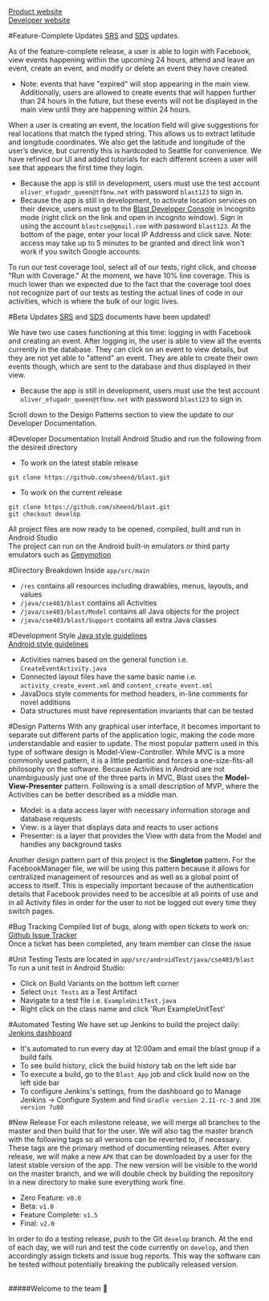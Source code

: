 [Product website](http://blastcse.github.io/) </br>
[Developer website](http://mkhuat.github.io/blast-dev/)

#Feature-Complete Updates
[SRS](https://drive.google.com/a/uw.edu/file/d/0B3PwQkCDyLnwNWpsT1R6UHRMUVE/view) and [SDS](https://drive.google.com/a/uw.edu/file/d/0B3PwQkCDyLnwa2ZFdG41X0Q5djQ/view) updates. </br>

As of the feature-complete release, a user is able to login with Facebook, view events happening within the upcoming 24 hours, attend and leave an event, create an event, and modify or delete an event they have created. </br>
- Note: events that have "expired" will stop appearing in the main view. Additionally, users are allowed to create events that will happen further than 24 hours in the future, but these events will not be displayed in the main view until they are happening within 24 hours.</br>

When a user is creating an event, the location field will give suggestions for real locations that match the typed string. This allows us to extract latitude and longitude coordinates. We also get the latitude and longitude of the user’s device, but currently this is hardcoded to Seattle for convenience. We have refined our UI and added tutorials for each different screen a user will see that appears the first time they login.
 </br>
- Because the app is still in development, users must use the test account `oliver_efugadr_queen@tfbnw.net` with password `blast123` to sign in. </br>
- Because the app is still in development, to activate location services on their device, users must go to the [Blast Developer Console](https://console.developers.google.com/apis/credentials/key/0?project=vivid-art-123423) in Incognito mode (right click on the link and open in incognito window). Sign in using the account `blastcse@gmail.com` with password `blast123`. At the bottom of the page, enter your local IP Addresss and click save. Note: access may take up to 5 minutes to be granted and direct link won't work if you switch Google accounts.</br>

To run our test coverage tool, select all of our tests, right click, and choose "Run with Coverage." At the moment, we have 10% line coverage. This is much lower than we expected due to the fact that the coverage tool does not recognize part of our tests as testing the actual lines of code in our activities, which is where the bulk of our logic lives.

#Beta Updates
[SRS](https://drive.google.com/file/d/0B3PwQkCDyLnwbWJ4SnRZYzhYVzg/view) and [SDS](https://drive.google.com/file/d/0B3PwQkCDyLnwYTZEZTVPOUV4UWs/view) documents have been updated! </br>

We have two use cases functioning at this time: logging in with Facebook and creating an event. After logging in, the user is able to view all the events currently in the database. They can click on an event to view details, but they are not yet able to "attend" an event. They are able to create their own events though, which are sent to the database and thus displayed in their view. </br>
- Because the app is still in development, users must use the test account `oliver_efugadr_queen@tfbnw.net` with password `blast123` to sign in. </br>

Scroll down to the Design Patterns section to view the update to our Developer Documentation.

#Developer Documentation
Install Android Studio and run the following from the desired directory</br>
- To work on the latest stable release</br>
```
git clone https://github.com/sheend/blast.git
```
- To work on the current release</br>
```
git clone https://github.com/sheend/blast.git
git checkout develop
```
All project files are now ready to be opened, compiled, built and run in Android Studio </br>
The project can run on the Android built-in emulators or third party emulators such as [Genymotion](https://www.genymotion.com/)

#Directory Breakdown
Inside `app/src/main`
- `/res` contains all resources including drawables, menus, layouts, and values
- `/java/cse403/blast` contains all Activities
- `/java/cse403/blast/Model` contains all Java objects for the project
- `/java/cse403/blast/Support` contains all extra Java classes

#Development Style
[Java style guidelines](https://google.github.io/styleguide/javaguide.html) </br>
[Android style guidelines](http://developer.android.com/design/index.html) </br>
- Activities names based on the general function i.e. `CreateEventActivity.java`
- Connected layout files have the same basic name i.e. `activity_create_event.xml` and `content_create_event.xml`
- JavaDocs style comments for method headers, in-line comments for novel additions
- Data structures must have representation invariants that can be tested

#Design Patterns
With	any	graphical	user	interface,	it	becomes	important	to	separate	out	different	parts	of	the application	logic,	making	the	code	more	understandable	and	easier	to	update.	The	most popular	pattern	used	in	this	type	of	software	design	is	Model-View-Controller. While	MVC	is	a	more	commonly	used	pattern,	it	is	a	little	pedantic	and	forces	a	one-size-fits-all	philosophy	on	the	software. Because	Activities in Android	are	not unambiguously	just	one	of	the	three	parts in MVC, Blast uses	the	**Model-View-Presenter**	pattern.	Following	is	a	small	description	of MVP,	where	the	Activities	can	be	better	described	as	a	middle	man.
- Model: is	a	data	access	layer	with	necessary	information	storage	and	database	requests
- View: is	a	layer	that	displays	data	and	reacts	to	user	actions
- Presenter: is	a	layer	that	provides	the	View	with	data	from	the	Model	and	handles	any	background	tasks

Another design pattern part of this project is the **Singleton** pattern. For the FacebookManager file, we will be using this pattern because it allows for centralized management of resources and as well as a global point of access to itself. This is especially important because of the authentication details that Facebook provides need to be accesible at all points of use and in all Activity files in order for the user to not be logged out every time they switch pages. 

#Bug Tracking
Compiled list of bugs, along with open tickets to work on: [Github Issue Tracker](https://github.com/sheend/blast/issues) </br>
Once a ticket has been completed, any team member can close the issue </br>

#Unit Testing
Tests are located in `app/src/androidTest/java/cse403/blast`
To run a unit test in Android Studio:
- Click on Build Variants on the bottom left corner
- Select `Unit Tests` as a Test Artifact
- Navigate to a test file i.e. `ExampleUnitTest.java`
- Right click on the class name and click 'Run ExampleUnitTest'

#Automated Testing
We have set up Jenkins to build the project daily: [Jenkins dashboard](http://54.191.131.33:8080/)
- It's automated to run every day at 12:00am and email the blast group if a build fails
- To see build history, click the build history tab on the left side bar
- To execute a build, go to the `Blast_App` job and click build now on the left side bar
- To configure Jenkins's settings, from the dashboard go to Manage Jenkins -> Configure System and find `Gradle version 2.11-rc-3` and `JDK version 7u80`

#New Release
For each milestone release, we will merge all branches to the master and then build that for the user. We will also tag the master branch with the following tags so all versions can be reverted to, if necessary. These tags are the primary method of documenting releases. After every release, we will make a new `APK` that can be downloaded by a user for the latest stable version of the app. The new version will be visible to the world on the master branch, and we will double check by building the repository in a new directory to make sure everything work fine. </br>
- Zero Feature: `v0.0`
- Beta: `v1.0`
- Feature Complete: `v1.5`
- Final: `v2.0` </br>

In order to do a testing release, push to the Git `develop` branch. At the end of each day, we will run and test the code currently on `develop`, and then accordingly assign tickets and issue bug reports. This way the software can be tested without potentially breaking the publically released version.</br></br>


#####Welcome to the team :punch:
